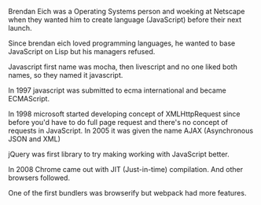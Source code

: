 Brendan Eich was a Operating Systems person and woeking at Netscape when they wanted him to create language (JavaScript) before their next launch.

Since brendan eich loved programming languages, he wanted to base JavaScript on Lisp but his managers refused.

Javascript first name was mocha, then livescript and no one liked both names, so they named it javascript.

In 1997 javascript was submitted to ecma international and became ECMAScript.

In 1998 microsoft started developing concept of XMLHttpRequest since before you'd have to do full page request and there's no concept of requests in JavaScript. In 2005 it was given the name AJAX (Asynchronous JSON and XML)

jQuery was first library to try making working with JavaScript better. 

In 2008 Chrome came out with JIT (Just-in-time) compilation. And other browsers followed.

One of the first bundlers was browserify but webpack had more features. 